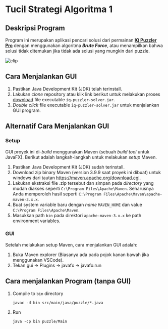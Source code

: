 # Tucil Strategi Algoritma 1

## Deskripsi Program
Program ini merupakan aplikasi pencari solusi dari permainan [**IQ Puzzler Pro**](https://www.smartgamesusa.com) dengan menggunakan algoritma _**Brute Force**_, atau menampilkan bahwa solusi tidak ditemukan jika tidak ada solusi yang mungkin dari puzzle.

![clip](https://github.com/user-attachments/assets/16104990-f757-4390-8ebb-bcaa2989b713)


## Cara Menjalankan GUI
1. Pastikan Java Development Kit (JDK) telah terinstall.
2. Lakukan *clone* repository atau klik link berikut untuk melakukan proses [download](https://github.com/albertchriss/Tucil1_13523077/raw/refs/heads/main/iq-puzzler-solver.jar) file executable `iq-puzzler-solver.jar`.
3. _Double click_ file executable `iq-puzzler-solver.jar` untuk menjalankan GUI program.

## Alternatif Cara Menjalankan GUI
### Setup
GUI proyek ini di-*build* menggunakan Maven (sebuah *build tool* untuk JavaFX). Berikut adalah langkah-langkah untuk melakukan *setup* Maven.
1. Pastikan Java Development Kit (JDK) sudah terinstall.
2. Download zip binary Maven (version 3.9.9 saat proyek ini dibuat) untuk windows dari tautan https://maven.apache.org/download.cgi. 
3. Lakukan ekstraksi file .zip tersebut dan simpan pada *directory* yang mudah diakses seperti `C:\Program Files\Apache\Maven`. Seharusnya Anda memperoleh hasil seperti `C:\Program Files\Apache\Maven\apache-maven-3.x.x`.
4. Buat system variable baru dengan *name* `MAVEN_HOME` dan value `C:\Program Files\Apache\Maven`.
5. Masukkan path `bin` pada direktori `apache-maven-3.x.x` ke path environment variables. 
### GUI
Setelah melakukan setup Maven, cara menjalankan GUI adalah:
1. Buka Maven explorer (Biasanya ada pada pojok kanan bawah jika menggunakan VSCode).
2. Tekan gui -> Plugins -> javafx -> javafx:run

## Cara menjalankan Program (tanpa GUI)
1. Compile to `bin` directory

    ```
    javac -d bin src/main/java/puzzle/*.java 
    ```

2. Run 

    ```
    java -cp bin puzzle/Main
    ```
